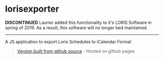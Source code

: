 # lorisexporter
**DISCONTINUED** 
Laurier added this functionality to it's LORIS Software in spring of 2019. As a result, this software will no longer bed maintained.

<hr>

A JS application to export Loris Schedules to iCalendar Format

> [Version built from github source](https://dotjersh.github.io/laurierscheduleexporter/) - Hosted on github pages
